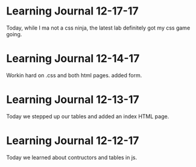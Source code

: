 # Learning Journal 12-17-17

Today, while I ma not a css ninja, the latest lab definitely got my css game going.


# Learning Journal 12-14-17

Workin hard on .css and both html pages. added form.

# Learning Journal 12-13-17

Today we stepped up our tables and added an index HTML page.


# Learning Journal 12-12-17

Today we learned about contructors and tables in js.
